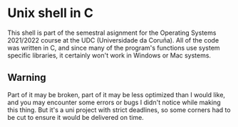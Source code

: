 # Unix shell in C
This shell is part of the semestral asignment for the Operating Systems 2021/2022 course at the UDC (Universidade da Coruña). All of the code was written in C, and since many of the program's functions use system specific libraries, it certainly won't work in Windows or Mac systems.

## Warning
Part of it may be broken, part of it may be less optimized than I would like, and you may encounter some errors or bugs I didn't notice while making this thing. But it's a uni project with strict deadlines, so some corners had to be cut to ensure it would be delivered on time.
